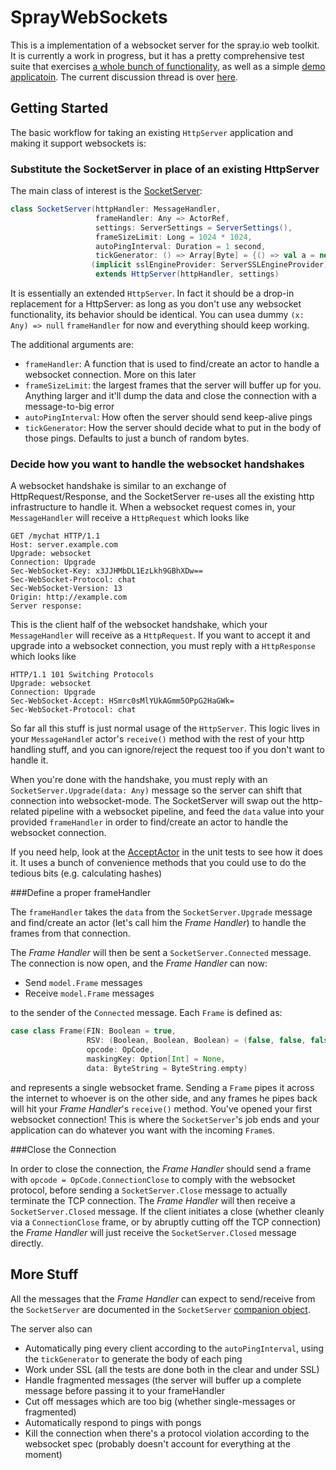 SprayWebSockets
===============

This is a implementation of a websocket server for the spray.io web toolkit. It is currently a work in progress, but it has a pretty comprehensive test suite that exercises [a whole bunch of functionality](https://github.com/lihaoyi/SprayWebSockets/blob/master/src/test/scala/spray/can/server/websockets/SocketServerTests.scala), as well as a simple [demo applicatoin](http://www.textboxplus.com/). The current discussion thread is over [here](https://groups.google.com/forum/?fromgroups=#!topic/spray-user/KWlUhXs7kvs).

Getting Started
---------------

The basic workflow for taking an existing `HttpServer` application and making it support websockets is:

### Substitute the SocketServer in place of an existing HttpServer

The main class of interest is the [SocketServer](https://github.com/lihaoyi/SprayWebSockets/blob/master/src/main/scala/spray/can/server/websockets/SocketServer.scala):

```scala
class SocketServer(httpHandler: MessageHandler,
                   frameHandler: Any => ActorRef,
                   settings: ServerSettings = ServerSettings(),
                   frameSizeLimit: Long = 1024 * 1024,
                   autoPingInterval: Duration = 1 second,
                   tickGenerator: () => Array[Byte] = {() => val a = new Array[Byte](128); Random.nextBytes(a); a})
                  (implicit sslEngineProvider: ServerSSLEngineProvider)
                   extends HttpServer(httpHandler, settings)
```

It is essentially an extended `HttpServer`. In fact it should be a drop-in replacement for a HttpServer: as long as you don't use any websocket functionality, its behavior should be identical. You can usea dummy `(x: Any) => null` `frameHandler` for now and everything should keep working.

The additional arguments are:

- `frameHandler`: A function that is used to find/create an actor to handle a websocket connection. More on this later
- `frameSizeLimit`: the largest frames that the server will buffer up for you. Anything larger and it'll dump the data and close the connection with a message-to-big error
- `autoPingInterval`: How often the server should send keep-alive pings
- `tickGenerator`: How the server should decide what to put in the body of those pings. Defaults to just a bunch of random bytes.


### Decide how you want to handle the websocket handshakes 

A websocket handshake is similar to an exchange of HttpRequest/Response, and the SocketServer re-uses all the existing http infrastructure to handle it. When a websocket request comes in, your `MessageHandler` will receive a `HttpRequest` which looks like

```
GET /mychat HTTP/1.1
Host: server.example.com
Upgrade: websocket
Connection: Upgrade
Sec-WebSocket-Key: x3JJHMbDL1EzLkh9GBhXDw==
Sec-WebSocket-Protocol: chat
Sec-WebSocket-Version: 13
Origin: http://example.com
Server response:
```

This is the client half of the websocket handshake, which your `MessageHandler` will receive as a `HttpRequest`. If you want to accept it and upgrade into a websocket connection, you must reply with a `HttpResponse` which looks like

```
HTTP/1.1 101 Switching Protocols
Upgrade: websocket
Connection: Upgrade
Sec-WebSocket-Accept: HSmrc0sMlYUkAGmm5OPpG2HaGWk=
Sec-WebSocket-Protocol: chat
```

So far all this stuff is just normal usage of the `HttpServer`. This logic lives in your `MessageHandle`r actor's `receive()` method with the rest of your http handling stuff, and you can ignore/reject the request too if you don't want to handle it.

When you're done with the handshake, you must reply with an `SocketServer.Upgrade(data: Any)` message so the server can shift that connection into websocket-mode. The SocketServer will swap out the http-related pipeline with a websocket pipeline, and feed the `data` value into your provided `frameHandler` in order to find/create an actor to handle the websocket connection.

If you need help, look at the [AcceptActor](https://github.com/lihaoyi/SprayWebSockets/blob/master/src/test/scala/spray/can/server/websockets/SocketServerTests.scala#L97-L104) in the unit tests to see how it does it. It uses a bunch of convenience methods that you could use to do the tedious bits (e.g. calculating hashes)

###Define a proper frameHandler 

The `frameHandler` takes the `data` from the `SocketServer.Upgrade` message and find/create an actor (let's call him the *Frame Handler*) to handle the frames from that connection.

The *Frame Handler* will then be sent a `SocketServer.Connected` message. The connection is now open, and the *Frame Handler* can now:

- Send `model.Frame` messages
- Receive `model.Frame` messages

to the sender of the `Connected` message. Each `Frame` is defined as:

```scala
case class Frame(FIN: Boolean = true,
                 RSV: (Boolean, Boolean, Boolean) = (false, false, false),
                 opcode: OpCode,
                 maskingKey: Option[Int] = None,
                 data: ByteString = ByteString.empty)
```

and represents a single websocket frame. Sending a `Frame` pipes it across the internet to whoever is on the other side, and any frames he pipes back will hit your *Frame Handler*'s `receive()` method. You've opened your first websocket connection! This is where the `SocketServer`'s job ends and your application can do whatever you want with the incoming `Frame`s.

###Close the Connection

In order to close the connection, the *Frame Handler* should send a frame with `opcode = OpCode.ConnectionClose` to comply with the websocket protocol, before sending a `SocketServer.Close` message to actually terminate the TCP connection. The *Frame Handler* will then receive a `SocketServer.Closed` message. If the client initiates a close (whether cleanly via a `ConnectionClose` frame, or by abruptly cutting off the TCP connection) the *Frame Handler* will just receive the `SocketServer.Closed` message directly.

More Stuff
----------

All the messages that the *Frame Handler* can expect to send/receive from the `SocketServer` are documented in the `SocketServer` [companion object](https://github.com/lihaoyi/SprayWebSockets/blob/master/src/main/scala/spray/can/server/websockets/SocketServer.scala#L102-L140).

The server also can

- Automatically ping every client according to the `autoPingInterval`, using the `tickGenerator` to generate the body of each ping
- Work under SSL (all the tests are done both in the clear and under SSL)
- Handle fragmented messages (the server will buffer up a complete message before passing it to your frameHandler
- Cut off messages which are too big (whether single-messages or fragmented)
- Automatically respond to pings with pongs
- Kill the connection when there's a protocol violation according to the websocket spec (probably doesn't account for everything at the moment)


